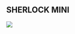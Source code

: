 ## SHERLOCK MINI

<img src="https://github.com/sandeepyadav1478/VYRIXSECURITYLAB/blob/main/sherlock-mini/Screenshot%202021-12-28%20180959.png">
